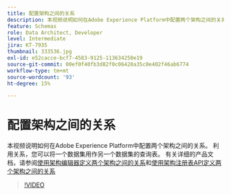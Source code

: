 ```yaml
---
title: 配置架构之间的关系
description: 本视频说明如何在Adobe Experience Platform中配置两个架构之间的关系。 利用关系，您可以将一个数据集用作另一个数据集的查找表。
feature: Schemas
role: Data Architect, Developer
level: Intermediate
jira: KT-7935
thumbnail: 333536.jpg
exl-id: e52cacce-bcf7-4583-9125-113634250e19
source-git-commit: 00ef0f40fb3d82f0c06428a35c0e402f46ab6774
workflow-type: tm+mt
source-wordcount: '93'
ht-degree: 15%

---
```


# 配置架构之间的关系

本视频说明如何在Adobe Experience Platform中配置两个架构之间的关系。 利用关系，您可以将一个数据集用作另一个数据集的查询表。 有关详细的产品文档，请参阅[使用架构编辑器定义两个架构之间的关系](https://experienceleague.adobe.com/docs/experience-platform/xdm/tutorials/relationship-ui.html?lang=zh-Hans)和[使用架构注册表API定义两个架构之间的关系](https://experienceleague.adobe.com/docs/experience-platform/xdm/tutorials/relationship-api.html)

>[!VIDEO](https://video.tv.adobe.com/v/333536?learn=on)

